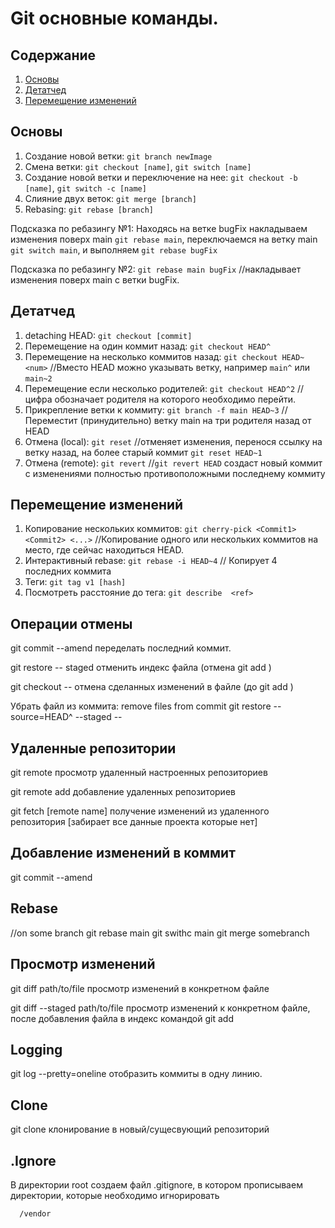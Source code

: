 # Git основные команды.
## Содержание

1. [Основы](#основы)
2. [Детатчед](#детатчед)
3. [Перемещение изменений](#перемещение-изменений)


## Основы
1. Создание новой ветки: `git branch newImage`
2. Смена ветки: `git checkout [name]`, `git switch [name]`
3. Создание новой ветки и переключение на нее: `git checkout -b [name]`, `git switch -c [name]`
4. Слияние двух веток: `git merge [branch]`
5.  Rebasing: `git rebase [branch]`

Подсказка по ребазингу №1: Находясь на ветке bugFix накладываем изменения поверх main `git rebase main`, переключаемся на ветку main `git switch main`, и выполняем `git rebase bugFix`

Подсказка по ребазингу №2: `git rebase main bugFix` //накладывает изменения поверх main с ветки bugFix. 

## Детатчед
1. detaching HEAD: `git checkout [commit]`
2. Перемещение на один коммит назад: `git checkout HEAD^`
3. Перемещение на несколько коммитов назад: `git checkout HEAD~<num>` //Вместо HEAD можно указывать ветку, например `main^` или `main~2`
4. Перемещение если несколько родителей: `git checkout HEAD^2` //цифра обозначает родителя на которого необходимо перейти. 
5. Прикрепление ветки к коммиту: `git branch -f main HEAD~3` //Переместит (принудительно) ветку main на три родителя назад от HEAD
6. Отмена (local): `git reset` //отменяет изменения, перенося ссылку на ветку назад, на более старый коммит `git reset HEAD~1`
7. Отмена (remote): `git revert` //`git revert HEAD` создаст новый коммит с изменениями полностью противоположными последнему коммиту 

## Перемещение изменений
1. Копирование нескольких коммитов: `git cherry-pick <Commit1> <Commit2> <...>` //Копирование одного или нескольких коммитов на место, где сейчас находиться HEAD.
2. Интерактивный rebase: `git rebase -i HEAD~4` // Копирует 4 последних коммита
3. Теги: `git tag v1 [hash]`
4. Посмотреть расстояние до тега: `git describe  <ref>`

## Операции отмены

git commit --amend 		 	переделать последний коммит.

git restore -- staged <file> 		отменить индекс файла (отмена git add <file>)

git checkout -- <file> 			отмена сделанных изменений в файле (до git add <file>)
  
Убрать файл из коммита: remove files from commit
git restore --source=HEAD^ --staged  -- <file>

## Удаленные репозитории

git remote 				просмотр удаленный настроенных репозиториев

git remote add <shortname> <url> 	добавление удаленных репозиториев

git fetch [remote name]			получение изменений из удаленного репозитория [забирает все данные проекта которые нет]
  
  
## Добавление изменений в коммит

git commit --amend
  
## Rebase
  //on some branch
git rebase main
git swithc main
git merge somebranch

## Просмотр изменений
  
git diff path/to/file просмотр изменений в конкретном файле

git diff --staged path/to/file просмотр изменений к конкретном файле, после добавления файла в индекс командой git add
  
## Logging

git log --pretty=oneline отобразить коммиты в одну линию.
  
## Clone

git clone <url> <folder name> клонирование в новый/сущесвующий репозиторий
  
## .Ignore
В директории root создаем файл .gitignore, в котором прописываем директории, которые необходимо игнорировать
```
  /vendor
```
